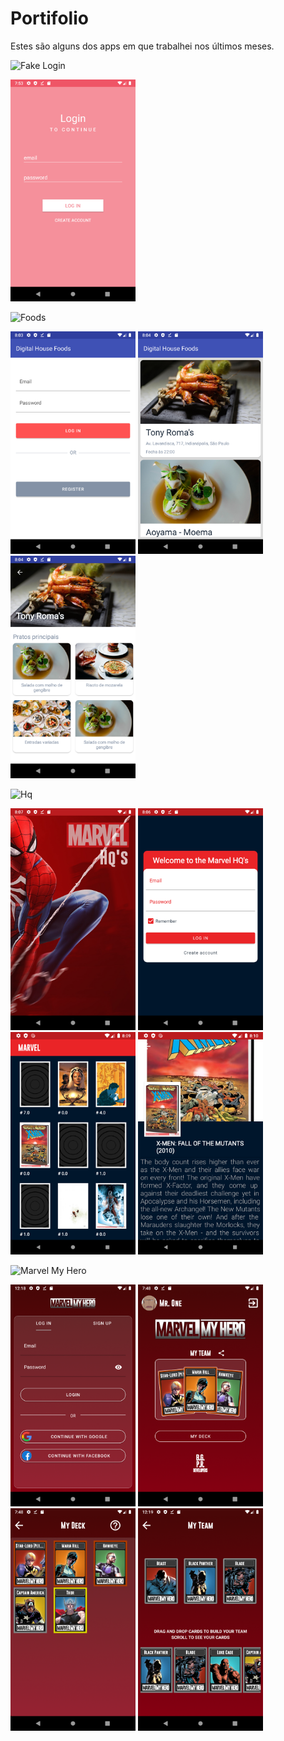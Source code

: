 # Portifolio

Estes são alguns dos apps em que trabalhei nos últimos
meses.

![Fake Login](https://github.com/dosSantos-Paulo/androidDevelop/tree/main/02_Android/19_FAKE_LOGIN)

<img src="snapshot/fake-login.png" width="200"/>

>

![Foods](https://github.com/dosSantos-Paulo/digitalHouse_Foods)

<img src="snapshot/dh-foods-1.png" width="200"/>   <img src="snapshot/dh-foods-2.png" width="200"/>   <img src="snapshot/dh-foods-3.png" width="200"/>

>

![Hq](https://github.com/dosSantos-Paulo/MarvelHQs)

<img src="snapshot/dh-hq-1.png" width="200"/>   <img src="snapshot/dh-hq-2.png" width="200"/>   <img src="snapshot/dh-hq-3.png" width="200"/>   <img src="snapshot/dh-hq-4.png" width="200"/>

>

![Marvel My Hero](https://github.com/dosSantos-Paulo/marvelMyHero)

<img src="snapshot/marvel-my-hero.png" width="200"/>   <img src="snapshot/marvel-my-hero-1.png" width="200"/>   <img src="snapshot/marvel-my-hero-2.png" width="200"/>   <img src="snapshot/marvel-my-hero-3.png" width="200"/>

